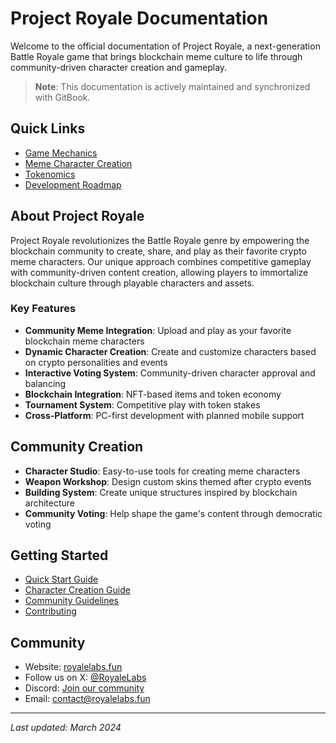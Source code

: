 # Project Royale Documentation

Welcome to the official documentation of Project Royale, a next-generation Battle Royale game that brings blockchain meme culture to life through community-driven character creation and gameplay.

> **Note**: This documentation is actively maintained and synchronized with GitBook.

## Quick Links

- [Game Mechanics](gameplay/mechanics.md)
- [Meme Character Creation](gameplay/character-creation.md)
- [Tokenomics](whitepaper/tokenomics.md)
- [Development Roadmap](roadmap/milestones.md)

## About Project Royale

Project Royale revolutionizes the Battle Royale genre by empowering the blockchain community to create, share, and play as their favorite crypto meme characters. Our unique approach combines competitive gameplay with community-driven content creation, allowing players to immortalize blockchain culture through playable characters and assets.

### Key Features

- **Community Meme Integration**: Upload and play as your favorite blockchain meme characters
- **Dynamic Character Creation**: Create and customize characters based on crypto personalities and events
- **Interactive Voting System**: Community-driven character approval and balancing
- **Blockchain Integration**: NFT-based items and token economy
- **Tournament System**: Competitive play with token stakes
- **Cross-Platform**: PC-first development with planned mobile support

## Community Creation

- **Character Studio**: Easy-to-use tools for creating meme characters
- **Weapon Workshop**: Design custom skins themed after crypto events
- **Building System**: Create unique structures inspired by blockchain architecture
- **Community Voting**: Help shape the game's content through democratic voting

## Getting Started

- [Quick Start Guide](quickstart.md)
- [Character Creation Guide](gameplay/character-creation.md)
- [Community Guidelines](community/guidelines.md)
- [Contributing](contributing.md)

## Community

- Website: [royalelabs.fun](https://royalelabs.fun)
- Follow us on X: [@RoyaleLabs](https://x.com/RoyaleLabs)
- Discord: [Join our community](https://discord.gg/royalelabs)
- Email: contact@royalelabs.fun

---
*Last updated: March 2024*
